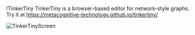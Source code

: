 !TinkerTiny
TinkerTiny is a browser-based editor for network-style graphs.
Try it at https://metacognitive-technology.github.io/tinkertiny/

![TinkerTinyScreen](https://user-images.githubusercontent.com/78225487/174655698-56fa3037-0352-4150-a274-925478d1461d.png)
